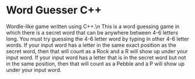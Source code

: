 # Word Guesser C++
Wordle-like game written using C++.\n
This is a word guessing game in which there is a secret word that can be anywhere between 4-6 letters long. You must try guessing the 4-6 letter word by typing in other 4-6 letter words. If your input word has a letter in the same exact position as the secret word, then that will count as a Rock and a R will show up under your input word. If your input word has a letter that is in the secret word but not in the same position, then that will count as a Pebble and a P will show up under your input word.
